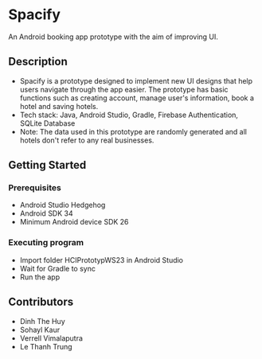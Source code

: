 # Spacify

An Android booking app prototype with the aim of improving UI.

## Description

* Spacify is a prototype designed to implement new UI designs that help users navigate through the app easier. The prototype has basic functions such as creating account, manage user's information, book a hotel and saving hotels. 
* Tech stack: Java, Android Studio, Gradle, Firebase Authentication, SQLite Database
* Note: The data used in this prototype are randomly generated and all hotels don't refer to any real businesses. 

## Getting Started

### Prerequisites
* Android Studio Hedgehog
* Android SDK 34
* Minimum Android device SDK 26


### Executing program
* Import folder HCIPrototypWS23 in Android Studio
* Wait for Gradle to sync
* Run the app 

## Contributors
* Dinh The Huy
* Sohayl Kaur
* Verrell Vimalaputra
* Le Thanh Trung

